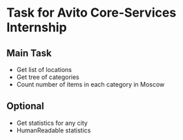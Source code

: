 # Task for Avito Core-Services Internship

## Main Task

* Get list of locations
* Get tree of categories
* Count number of items in each category in Moscow

## Optional

* Get statistics for any city
* HumanReadable statistics 